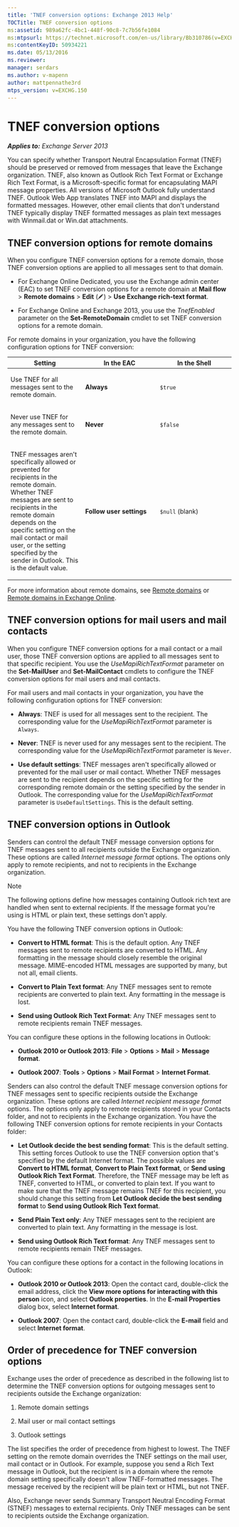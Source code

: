 ```yaml
---
title: 'TNEF conversion options: Exchange 2013 Help'
TOCTitle: TNEF conversion options
ms:assetid: 989a62fc-4bc1-448f-90c8-7c7b56fe1084
ms:mtpsurl: https://technet.microsoft.com/en-us/library/Bb310786(v=EXCHG.150)
ms:contentKeyID: 50934221
ms.date: 05/13/2016
ms.reviewer: 
manager: serdars
ms.author: v-mapenn
author: mattpennathe3rd
mtps_version: v=EXCHG.150
---
```


# TNEF conversion options

_**Applies to:** Exchange Server 2013_

You can specify whether Transport Neutral Encapsulation Format (TNEF) should be preserved or removed from messages that leave the Exchange organization. TNEF, also known as Outlook Rich Text Format or Exchange Rich Text Format, is a Microsoft-specific format for encapsulating MAPI message properties. All versions of Microsoft Outlook fully understand TNEF. Outlook Web App translates TNEF into MAPI and displays the formatted messages. However, other email clients that don't understand TNEF typically display TNEF formatted messages as plain text messages with Winmail.dat or Win.dat attachments.

## TNEF conversion options for remote domains

When you configure TNEF conversion options for a remote domain, those TNEF conversion options are applied to all messages sent to that domain.

- For Exchange Online Dedicated, you use the Exchange admin center (EAC) to set TNEF conversion options for a remote domain at **Mail flow** \> **Remote domains** \> **Edit** (![Edit icon](images/JJ218640.6f53ccb2-1f13-4c02-bea0-30690e6ea71d(EXCHG.150).gif "Edit icon")) \> **Use Exchange rich-text format**.

- For Exchange Online and Exchange 2013, you use the *TnefEnabled* parameter on the **Set-RemoteDomain** cmdlet to set TNEF conversion options for a remote domain.

For remote domains in your organization, you have the following configuration options for TNEF conversion:

<table>
<colgroup>
<col style="width: 33%" />
<col style="width: 33%" />
<col style="width: 33%" />
</colgroup>
<thead>
<tr class="header">
<th>Setting</th>
<th>In the EAC</th>
<th>In the Shell</th>
</tr>
</thead>
<tbody>
<tr class="odd">
<td><p>Use TNEF for all messages sent to the remote domain.</p></td>
<td><p><strong>Always</strong></p></td>
<td><p><code>$true</code></p></td>
</tr>
<tr class="even">
<td><p>Never use TNEF for any messages sent to the remote domain.</p></td>
<td><p><strong>Never</strong></p></td>
<td><p><code>$false</code></p></td>
</tr>
<tr class="odd">
<td><p>TNEF messages aren't specifically allowed or prevented for recipients in the remote domain. Whether TNEF messages are sent to recipients in the remote domain depends on the specific setting on the mail contact or mail user, or the setting specified by the sender in Outlook. This is the default value.</p></td>
<td><p><strong>Follow user settings</strong></p></td>
<td><p><code>$null</code> (blank)</p></td>
</tr>
</tbody>
</table>

For more information about remote domains, see [Remote domains](remote-domains-exchange-2013-help.md) or [Remote domains in Exchange Online](https://technet.microsoft.com/en-us/library/jj966211\(v=exchg.150\)).

## TNEF conversion options for mail users and mail contacts

When you configure TNEF conversion options for a mail contact or a mail user, those TNEF conversion options are applied to all messages sent to that specific recipient. You use the *UseMapiRichTextFormat* parameter on the **Set-MailUser** and **Set-MailContact** cmdlets to configure the TNEF conversion options for mail users and mail contacts.

For mail users and mail contacts in your organization, you have the following configuration options for TNEF conversion:

- **Always**: TNEF is used for all messages sent to the recipient. The corresponding value for the *UseMapiRichTextFormat* parameter is `Always`.

- **Never**: TNEF is never used for any messages sent to the recipient. The corresponding value for the *UseMapiRichTextFormat* parameter is `Never`.

- **Use default settings**: TNEF messages aren't specifically allowed or prevented for the mail user or mail contact. Whether TNEF messages are sent to the recipient depends on the specific setting for the corresponding remote domain or the setting specified by the sender in Outlook. The corresponding value for the *UseMapiRichTextFormat* parameter is `UseDefaultSettings`. This is the default setting.

## TNEF conversion options in Outlook

Senders can control the default TNEF message conversion options for TNEF messages sent to all recipients outside the Exchange organization. These options are called *Internet message format* options. The options only apply to remote recipients, and not to recipients in the Exchange organization.

> [!NOTE]
> The following options define how messages containing Outlook rich text are handled when sent to external recipients. If the message format you're using is HTML or plain text, these settings don't apply.

You have the following TNEF conversion options in Outlook:

- **Convert to HTML format**: This is the default option. Any TNEF messages sent to remote recipients are converted to HTML. Any formatting in the message should closely resemble the original message. MIME-encoded HTML messages are supported by many, but not all, email clients.

- **Convert to Plain Text format**: Any TNEF messages sent to remote recipients are converted to plain text. Any formatting in the message is lost.

- **Send using Outlook Rich Text Format**: Any TNEF messages sent to remote recipients remain TNEF messages.

You can configure these options in the following locations in Outlook:

- **Outlook 2010 or Outlook 2013**: **File** \> **Options** \> **Mail** \> **Message format**.

- **Outlook 2007**: **Tools** \> **Options** \> **Mail Format** \> **Internet Format**.

Senders can also control the default TNEF message conversion options for TNEF messages sent to specific recipients outside the Exchange organization. These options are called *Internet recipient message format* options. The options only apply to remote recipients stored in your Contacts folder, and not to recipients in the Exchange organization. You have the following TNEF conversion options for remote recipients in your Contacts folder:

- **Let Outlook decide the best sending format**: This is the default setting. This setting forces Outlook to use the TNEF conversion option that's specified by the default Internet format. The possible values are **Convert to HTML format**, **Convert to Plain Text format**, or **Send using Outlook Rich Text Format**. Therefore, the TNEF message may be left as TNEF, converted to HTML, or converted to plain text. If you want to make sure that the TNEF message remains TNEF for this recipient, you should change this setting from **Let Outlook decide the best sending format** to **Send using Outlook Rich Text format**.

- **Send Plain Text only**: Any TNEF messages sent to the recipient are converted to plain text. Any formatting in the message is lost.

- **Send using Outlook Rich Text format**: Any TNEF messages sent to remote recipients remain TNEF messages.

You can configure these options for a contact in the following locations in Outlook:

- **Outlook 2010 or Outlook 2013**: Open the contact card, double-click the email address, click the **View more options for interacting with this person** icon, and select **Outlook properties**. In the **E-mail Properties** dialog box, select **Internet format**.

- **Outlook 2007**: Open the contact card, double-click the **E-mail** field and select **Internet format**.

## Order of precedence for TNEF conversion options

Exchange uses the order of precedence as described in the following list to determine the TNEF conversion options for outgoing messages sent to recipients outside the Exchange organization:

1. Remote domain settings

2. Mail user or mail contact settings

3. Outlook settings

The list specifies the order of precedence from highest to lowest. The TNEF setting on the remote domain overrides the TNEF settings on the mail user, mail contact or in Outlook. For example, suppose you send a Rich Text message in Outlook, but the recipient is in a domain where the remote domain setting specifically doesn't allow TNEF-formatted messages. The message received by the recipient will be plain text or HTML, but not TNEF.

Also, Exchange never sends Summary Transport Neutral Encoding Format (STNEF) messages to external recipients. Only TNEF messages can be sent to recipients outside the Exchange organization.
